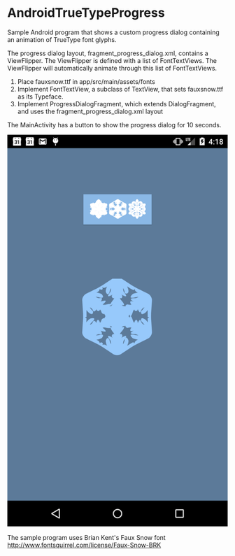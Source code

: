 # AndroidTrueTypeProgress

Sample Android program that shows a custom progress dialog containing an animation of TrueType font glyphs.

The progress dialog layout, fragment_progress_dialog.xml, contains a ViewFlipper. The ViewFlipper is defined with a list of FontTextViews. The ViewFlipper will automatically animate through this list of FontTextViews.

1. Place fauxsnow.ttf in app/src/main/assets/fonts
2. Implement FontTextView, a subclass of TextView, that sets fauxsnow.ttf as its Typeface.
3. Implement ProgressDialogFragment, which extends DialogFragment, and uses the fragment_progress_dialog.xml layout

The MainActivity has a button to show the progress dialog for 10 seconds.

![Screenshot](https://github.com/irej/AndroidTrueTypeProgress/blob/develop/screenshot.png "Screenshot")

The sample program uses Brian Kent's Faux Snow font
http://www.fontsquirrel.com/license/Faux-Snow-BRK


